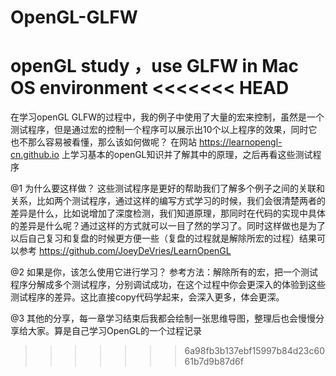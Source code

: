# OpenGL-GLFW
openGL study ，use GLFW in Mac OS environment
<<<<<<< HEAD
=============================================
在学习openGL GLFW的过程中，我的例子中使用了大量的宏来控制，虽然是一个测试程序，但是通过宏的控制一个程序可以展示出10个以上程序的效果，同时它也不那么容易被看懂，那么该如何做呢？
在网站 https://learnopengl-cn.github.io 上学习基本的openGL知识并了解其中的原理，之后再看这些测试程序

@1 为什么要这样做？
这些测试程序是更好的帮助我们了解多个例子之间的关联和关系，比如两个测试程序，通过这样的编写方式学习的时候，我们会很清楚两者的差异是什么，比如说增加了深度检测，我们知道原理，那同时在代码的实现中具体的差异是什么呢？通过这样的方式就可以一目了然的学习了。同时这样做也是为了以后自己复习和复盘的时候更方便一些（复盘的过程就是解除所宏的过程）结果可以参考 https://github.com/JoeyDeVries/LearnOpenGL 

@2 如果是你，该怎么使用它进行学习？
参考方法：解除所有的宏，把一个测试程序分解成多个测试程序，分别调试成功，在这个过程中你会更深入的体验到这些测试程序的差异。这比直接copy代码学起来，会深入更多，体会更深。

@3 其他的分享，每一章学习结束后我都会绘制一张思维导图，整理后也会慢慢分享给大家。算是自己学习OpenGL的一个过程记录
>>>>>>> 6a98fb3b137ebf15997b84d23c6061b7d9b87d6f
